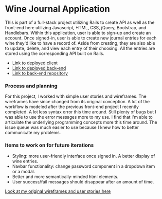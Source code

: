 # Wine Journal Application

This is part of a full-stack project utilizing Rails to create API as well as the
front-end here utilizing Javascript, HTML, CSS, jQuery, Bootstrap, and Handlebars.
Within this application, user is able to sign-up and create an account. Once signed-in,
user is able to create new journal entries for each wine they'd like to have a record of.
Aside from creating, they are also able to update, delete, and view each entry of
their choosing. All the entries are stored using the corresponding API built on Rails.


* [Link to deployed client](https://yingsongsana.github.io/wine-tracker-client/)
* [Link to deployed back-end](https://whispering-oasis-16021.herokuapp.com/)
* [Link to back-end repository](https://github.com/yingsongsana/project_2_api)


### Process and planning

For this project, I worked with simple user stories and wireframes. The wireframes
have since changed from its original conception. A lot of the workflow is modeled
after the previous front-end project I recently completed. A lot less syntax error
this time around. Still plenty of bugs but I was able to use the error messages
more to my use. I find that I'm able to articulate the underlying programming
concepts more this time around. The issue queue was much easier to use because I knew
how to better communicate my problems.

### Items to work on for future iterations
* Styling: more user-friendly interface once signed in. A better display of wine entries.
* Navbar functionality: change password component in a dropdown item or a modal.
* Better and more semantically-minded html elements.
* User success/fail messages should disappear after an amount of time.

[Look at my original wireframes and user stories here](https://git.generalassemb.ly/ga-wdi-boston/full-stack-project/issues/2837)
